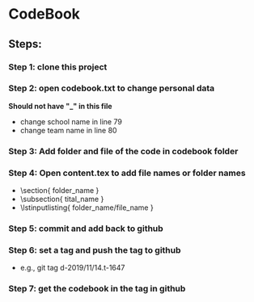 # CodeBook

## Steps:

### Step 1: clone this project

### Step 2: open codebook.txt to change personal data
**Should not have "_" in this file**
* change school name in line 79
* change team name in line 80

### Step 3: Add folder and file of the code in codebook folder

### Step 4: Open content.tex to add file names or folder names
* \section{ folder_name }
* \subsection{ tital_name }
* \lstinputlisting{ folder_name/file_name }

### Step 5: commit and add back to github

### Step 6: set a tag and push the tag to github

* e.g., git tag d-2019/11/14.t-1647

### Step 7: get the codebook in the tag in github
